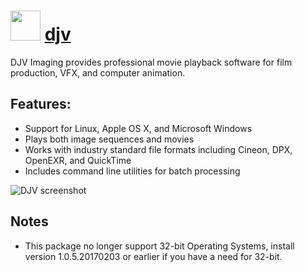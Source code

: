 # <img src="https://cdn.jsdelivr.net/gh/chocolatey-community/chocolatey-coreteampackages@efc9e0914779661ad7aa88e9dbde0333cfb81f12/icons/djv.png" width="48" height="48"/> [djv](https://chocolatey.org/packages/djv)


DJV Imaging provides professional movie playback software for film production, VFX, and computer animation.

## Features:

* Support for Linux, Apple OS X, and Microsoft Windows
* Plays both image sequences and movies
* Works with industry standard file formats including Cineon, DPX, OpenEXR, and QuickTime
* Includes command line utilities for batch processing

![DJV screenshot](https://i.imgur.com/20p7xAL.png)

## Notes

* This package no longer support 32-bit Operating Systems, install version 1.0.5.20170203 or earlier if you have a need for 32-bit.

